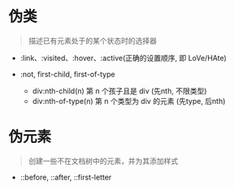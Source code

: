 # 伪类

> 描述已有元素处于的某个状态时的选择器

- :link、:visited、:hover、:active(正确的设置顺序, 即 LoVe/HAte)

- :not, first-child, first-of-type

  - div:nth-child(n) 第 n 个孩子且是 div (先nth, 不限类型)
  - div:nth-of-type(n) 第 n 个类型为 div 的元素 (先type, 后nth)

# 伪元素

> 创建一些不在文档树中的元素，并为其添加样式

- ::before, ::after, ::first-letter
